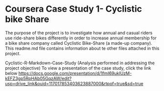 # Coursera Case Study 1- Cyclistic bike Share

The purpose of the project is to investigate how annual and casual riders use ride-share bikes differently in order to increase annual membership for a bike share company called Cyclistic Bike-Share (a made-up company).
This readme.md file contains information about te other files attached in this project.

Cyclistic-R-Markdown-Case-Study (Analysis performed in addressing the project objective)
To view a presentation of the case study, click the link below https://docs.google.com/presentation/d/1fmI69ukIUzM-kEFZ3gp5RpHAb05GqzAW/edit?usp=drive_link&ouid=117017853403623887000&rtpof=true&sd=true

